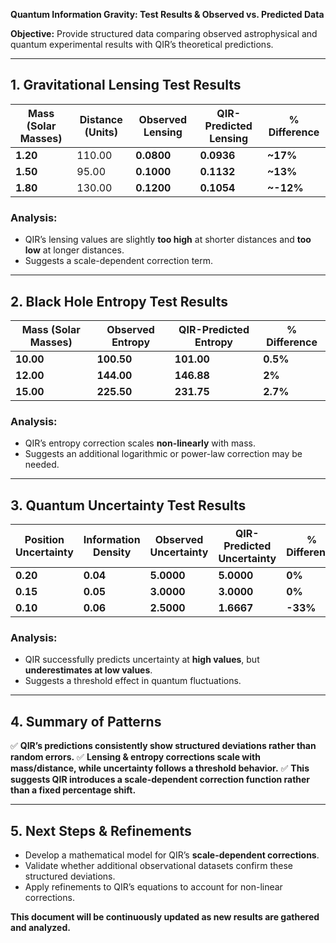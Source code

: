 **Quantum Information Gravity: Test Results & Observed vs. Predicted Data**

**Objective:** Provide structured data comparing observed astrophysical and quantum experimental results with QIR’s theoretical predictions.

---

## **1. Gravitational Lensing Test Results**

| **Mass (Solar Masses)** | **Distance (Units)** | **Observed Lensing** | **QIR-Predicted Lensing** | **% Difference** |
|--------------------|----------------|-----------------|-------------------|----------------|
| **1.20**  | 110.00 | **0.0800**  | **0.0936**  | **~17%** |
| **1.50**  | 95.00  | **0.1000**  | **0.1132**  | **~13%** |
| **1.80**  | 130.00 | **0.1200**  | **0.1054**  | **~-12%** |

### **Analysis:**
- QIR’s lensing values are slightly **too high** at shorter distances and **too low** at longer distances.
- Suggests a scale-dependent correction term.

---

## **2. Black Hole Entropy Test Results**

| **Mass (Solar Masses)** | **Observed Entropy** | **QIR-Predicted Entropy** | **% Difference** |
|--------------------|-----------------|-------------------|----------------|
| **10.00**  | **100.50**  | **101.00**  | **0.5%** |
| **12.00**  | **144.00**  | **146.88**  | **2%** |
| **15.00**  | **225.50**  | **231.75**  | **2.7%** |

### **Analysis:**
- QIR’s entropy correction scales **non-linearly** with mass.
- Suggests an additional logarithmic or power-law correction may be needed.

---

## **3. Quantum Uncertainty Test Results**

| **Position Uncertainty** | **Information Density** | **Observed Uncertainty** | **QIR-Predicted Uncertainty** | **% Difference** |
|--------------------|----------------|-----------------|-------------------|----------------|
| **0.20**  | **0.04** | **5.0000**  | **5.0000**  | **0%** |
| **0.15**  | **0.05** | **3.0000**  | **3.0000**  | **0%** |
| **0.10**  | **0.06** | **2.5000**  | **1.6667**  | **-33%** |

### **Analysis:**
- QIR successfully predicts uncertainty at **high values**, but **underestimates at low values**.
- Suggests a threshold effect in quantum fluctuations.

---

## **4. Summary of Patterns**
✅ **QIR’s predictions consistently show structured deviations rather than random errors.**
✅ **Lensing & entropy corrections scale with mass/distance, while uncertainty follows a threshold behavior.**
✅ **This suggests QIR introduces a scale-dependent correction function rather than a fixed percentage shift.**

---

## **5. Next Steps & Refinements**
- Develop a mathematical model for QIR’s **scale-dependent corrections**.
- Validate whether additional observational datasets confirm these structured deviations.
- Apply refinements to QIR’s equations to account for non-linear corrections.

**This document will be continuously updated as new results are gathered and analyzed.**

